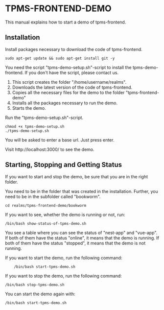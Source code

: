 # TPMS-FRONTEND-DEMO

This manual explains how to start a demo of tpms-frontend.

## Installation

Install packages necessary to download the code of tpms-frontend.

    sudo apt-get update && sudo apt-get install git -y

You need the script "tpms-demo-setup.sh"-script to install the tpms-demo-frontend. If you don't have the script, please contact us.

1. This script creates the folder "/home/username/realms".
2. Downloads the latest version of the code of tpms-frontend.
3. Copies all the necessary files for the demo to the folder "tpms-frontend-demo"
4. Installs all the packages necessary to run the demo.
5. Starts the demo.

Run the "tpms-demo-setup.sh"-script.

    chmod +x tpms-demo-setup.sh
    ./tpms-demo-setup.sh

You will be asked to enter a base url. Just press enter.

Visit http://localhost:3000/ to see the demo.

## Starting, Stopping and Getting Status

If you want to start and stop the demo, be sure that you are in the right folder.

You need to be in the folder that was created in the installation. Further, you need to be in the subfolder called "bookworm".

    cd realms/tpms-frontend-demo/bookworm

If you want to see, whether the demo is running or not, run:

    /bin/bash show-status-of-tpms-demo.sh

You see a table where you can see the status of "nest-app" and "vue-app". If both of them have the status "online", it means that the demo is running. If both of them have the status "stopped", it means that the demo is not running.

If you want to start the demo, run the following command:

        /bin/bash start-tpms-demo.sh

If you want to stop the demo, run the following command:

    /bin/bash stop-tpms-demo.sh

You can start the demo again with:

    /bin/bash start-tpms-demo.sh
